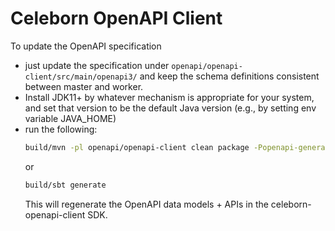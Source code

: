 # Celeborn OpenAPI Client

To update the OpenAPI specification
- just update the specification under `openapi/openapi-client/src/main/openapi3/` and keep the schema definitions consistent between master and worker.
- Install JDK11+ by whatever mechanism is appropriate for your system, and set that version to be the default Java version (e.g., by setting env variable JAVA_HOME)
- run the following:
  ```sh
  build/mvn -pl openapi/openapi-client clean package -Popenapi-generate
  ```
  or
  ```sh
  build/sbt generate
  ```   
  This will regenerate the OpenAPI data models + APIs in the celeborn-openapi-client SDK.
